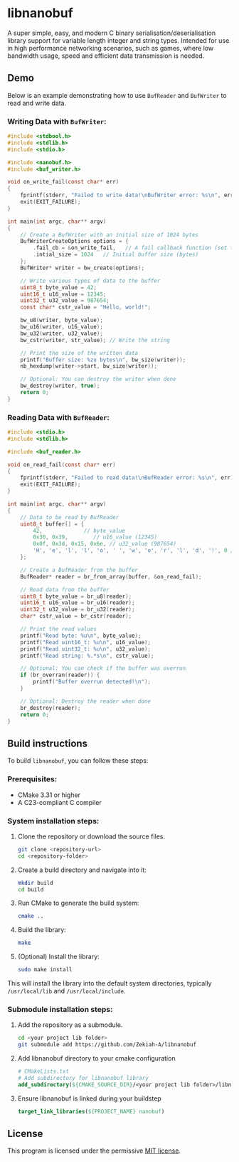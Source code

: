 # libnanobuf
A super simple, easy, and modern C binary serialisation/deserialisation library
support for variable length integer and string types. Intended for use in high
performance networking scenarios, such as games, where low bandwidth usage, speed
and efficient data transmission is needed.

## Demo
Below is an example demonstrating how to use `BufReader` and `BufWriter` to read and write data.

### Writing Data with `BufWriter`:
```c
#include <stdbool.h>
#include <stdlib.h>
#include <stdio.h>

#include <nanobuf.h>
#include <buf_writer.h>

void on_write_fail(const char* err)
{
	fprintf(stderr, "Failed to write data!\nBufWriter error: %s\n", err);
	exit(EXIT_FAILURE);
}

int main(int argc, char** argv)
{
	// Create a BufWriter with an initial size of 1024 bytes
	BufWriterCreateOptions options = {
		.fail_cb = &on_write_fail,   // A fail callback function (set to NULL for default)
		.intial_size = 1024   // Initial buffer size (bytes)
	};
	BufWriter* writer = bw_create(options);

	// Write various types of data to the buffer
	uint8_t byte_value = 42;
	uint16_t u16_value = 12345;
	uint32_t u32_value = 987654;
	const char* cstr_value = "Hello, world!";

	bw_u8(writer, byte_value);
	bw_u16(writer, u16_value);
	bw_u32(writer, u32_value);
	bw_cstr(writer, str_value); // Write the string

	// Print the size of the written data
	printf("Buffer size: %zu bytes\n", bw_size(writer));
	nb_hexdump(writer->start, bw_size(writer));

	// Optional: You can destroy the writer when done
	bw_destroy(writer, true);
	return 0;
}
```

### Reading Data with `BufReader`:
```c
#include <stdio.h>
#include <stdlib.h>

#include <buf_reader.h>

void on_read_fail(const char* err)
{
	fprintf(stderr, "Failed to read data!\nBufReader error: %s\n", err);
	exit(EXIT_FAILURE);
}

int main(int argc, char** argv)
{
	// Data to be read by BufReader
	uint8_t buffer[] = {
		42,             // byte_value
		0x30, 0x39,        // u16_value (12345)
		0x0f, 0x3d, 0x15, 0x6e, // u32_value (987654)
		'H', 'e', 'l', 'l', 'o', ' ', 'w', 'o', 'r', 'l', 'd', '!', 0 // cstr_value
	};

	// Create a BufReader from the buffer
	BufReader* reader = br_from_array(buffer, &on_read_fail);

	// Read data from the buffer
	uint8_t byte_value = br_u8(reader);
	uint16_t u16_value = br_u16(reader);
	uint32_t u32_value = br_u32(reader);
	char* cstr_value = br_cstr(reader);

	// Print the read values
	printf("Read byte: %u\n", byte_value);
	printf("Read uint16_t: %u\n", u16_value);
	printf("Read uint32_t: %u\n", u32_value);
	printf("Read string: %.*s\n", cstr_value);

	// Optional: You can check if the buffer was overrun
	if (br_overran(reader)) {
		printf("Buffer overrun detected!\n");
	}

	// Optional: Destroy the reader when done
	br_destroy(reader);
	return 0;
}
```

## Build instructions

To build `libnanobuf`, you can follow these steps:

### Prerequisites:
- CMake 3.31 or higher
- A C23-compliant C compiler

### System installation steps:
1. Clone the repository or download the source files.

   ```bash
   git clone <repository-url>
   cd <repository-folder>
   ```
2. Create a build directory and navigate into it:
    ```bash
    mkdir build
    cd build
    ```
3. Run CMake to generate the build system:
    ```bash
    cmake ..
    ```
4. Build the library:
    ```bash
    make
    ```
5. (Optional) Install the library:
    ```bash
    sudo make install
    ```

This will install the library into the default system directories, typically
`/usr/local/lib` and `/usr/local/include`.

### Submodule installation steps:
1. Add the repository as a submodule.

   ```bash
   cd <your project lib folder>
   git submodule add https://github.com/Zekiah-A/libnanobuf
   ```
2. Add libnanobuf directory to your cmake configuration
    ```cmake
    # CMakeLists.txt
    # Add subdirectory for libnanobuf library
    add_subdirectory(${CMAKE_SOURCE_DIR}/<your project lib folder>/libnanobuf)
    ```
3. Ensure libnanobuf is linked during your buildstep
    ```cmake
    target_link_libraries(${PROJECT_NAME} nanobuf)
    ```

## License
This program is licensed under the permissive [MIT license](./LICENSE).
